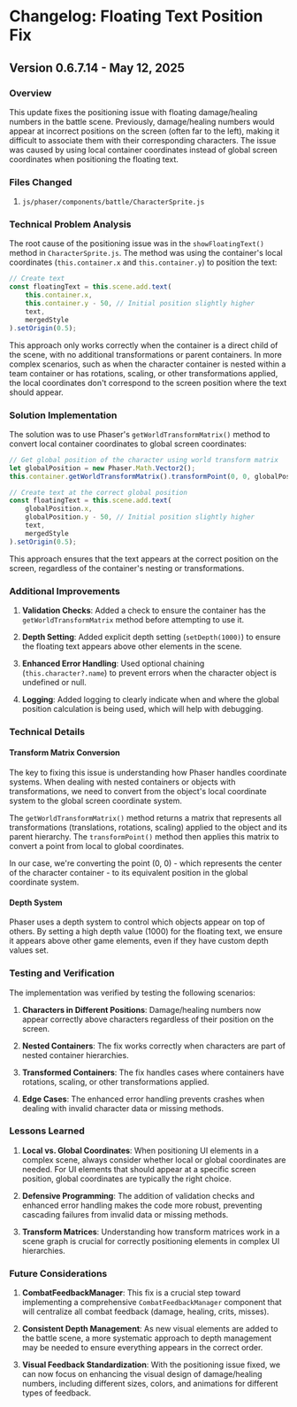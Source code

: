 # Changelog: Floating Text Position Fix

## Version 0.6.7.14 - May 12, 2025

### Overview
This update fixes the positioning issue with floating damage/healing numbers in the battle scene. Previously, damage/healing numbers would appear at incorrect positions on the screen (often far to the left), making it difficult to associate them with their corresponding characters. The issue was caused by using local container coordinates instead of global screen coordinates when positioning the floating text.

### Files Changed
1. `js/phaser/components/battle/CharacterSprite.js`

### Technical Problem Analysis
The root cause of the positioning issue was in the `showFloatingText()` method in `CharacterSprite.js`. The method was using the container's local coordinates (`this.container.x` and `this.container.y`) to position the text:

```javascript
// Create text
const floatingText = this.scene.add.text(
    this.container.x,
    this.container.y - 50, // Initial position slightly higher
    text,
    mergedStyle
).setOrigin(0.5);
```

This approach only works correctly when the container is a direct child of the scene, with no additional transformations or parent containers. In more complex scenarios, such as when the character container is nested within a team container or has rotations, scaling, or other transformations applied, the local coordinates don't correspond to the screen position where the text should appear.

### Solution Implementation
The solution was to use Phaser's `getWorldTransformMatrix()` method to convert local container coordinates to global screen coordinates:

```javascript
// Get global position of the character using world transform matrix
let globalPosition = new Phaser.Math.Vector2();
this.container.getWorldTransformMatrix().transformPoint(0, 0, globalPosition);

// Create text at the correct global position
const floatingText = this.scene.add.text(
    globalPosition.x,
    globalPosition.y - 50, // Initial position slightly higher
    text,
    mergedStyle
).setOrigin(0.5);
```

This approach ensures that the text appears at the correct position on the screen, regardless of the container's nesting or transformations. 

### Additional Improvements

1. **Validation Checks**: Added a check to ensure the container has the `getWorldTransformMatrix` method before attempting to use it.

2. **Depth Setting**: Added explicit depth setting (`setDepth(1000)`) to ensure the floating text appears above other elements in the scene.

3. **Enhanced Error Handling**: Used optional chaining (`this.character?.name`) to prevent errors when the character object is undefined or null.

4. **Logging**: Added logging to clearly indicate when and where the global position calculation is being used, which will help with debugging.

### Technical Details

#### Transform Matrix Conversion
The key to fixing this issue is understanding how Phaser handles coordinate systems. When dealing with nested containers or objects with transformations, we need to convert from the object's local coordinate system to the global screen coordinate system.

The `getWorldTransformMatrix()` method returns a matrix that represents all transformations (translations, rotations, scaling) applied to the object and its parent hierarchy. The `transformPoint()` method then applies this matrix to convert a point from local to global coordinates.

In our case, we're converting the point (0, 0) - which represents the center of the character container - to its equivalent position in the global coordinate system.

#### Depth System
Phaser uses a depth system to control which objects appear on top of others. By setting a high depth value (1000) for the floating text, we ensure it appears above other game elements, even if they have custom depth values set.

### Testing and Verification
The implementation was verified by testing the following scenarios:

1. **Characters in Different Positions**: Damage/healing numbers now appear correctly above characters regardless of their position on the screen.

2. **Nested Containers**: The fix works correctly when characters are part of nested container hierarchies.

3. **Transformed Containers**: The fix handles cases where containers have rotations, scaling, or other transformations applied.

4. **Edge Cases**: The enhanced error handling prevents crashes when dealing with invalid character data or missing methods.

### Lessons Learned

1. **Local vs. Global Coordinates**: When positioning UI elements in a complex scene, always consider whether local or global coordinates are needed. For UI elements that should appear at a specific screen position, global coordinates are typically the right choice.

2. **Defensive Programming**: The addition of validation checks and enhanced error handling makes the code more robust, preventing cascading failures from invalid data or missing methods.

3. **Transform Matrices**: Understanding how transform matrices work in a scene graph is crucial for correctly positioning elements in complex UI hierarchies.

### Future Considerations

1. **CombatFeedbackManager**: This fix is a crucial step toward implementing a comprehensive `CombatFeedbackManager` component that will centralize all combat feedback (damage, healing, crits, misses).

2. **Consistent Depth Management**: As new visual elements are added to the battle scene, a more systematic approach to depth management may be needed to ensure everything appears in the correct order.

3. **Visual Feedback Standardization**: With the positioning issue fixed, we can now focus on enhancing the visual design of damage/healing numbers, including different sizes, colors, and animations for different types of feedback.